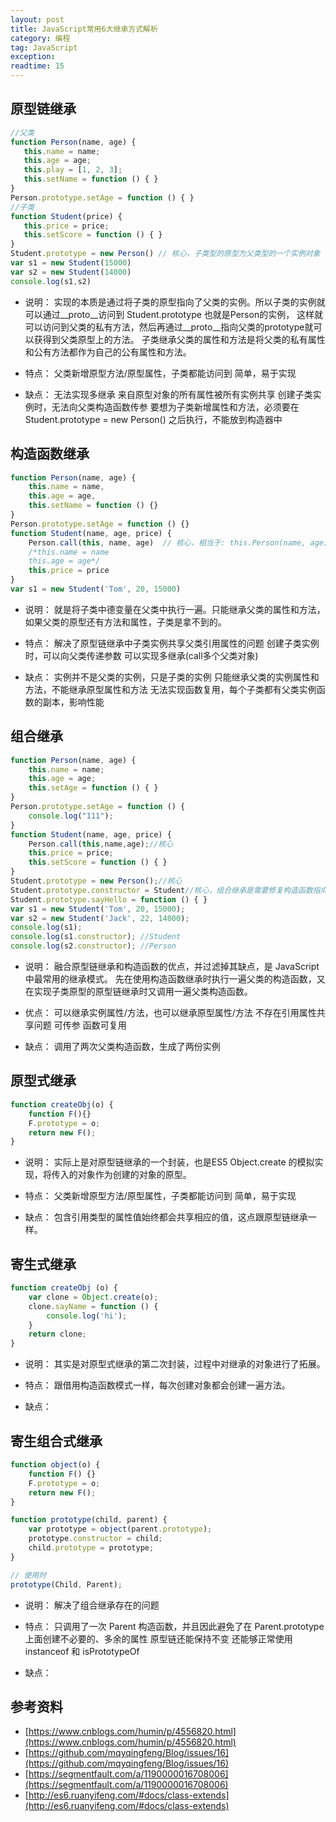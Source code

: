 ```yaml
---
layout: post
title: JavaScript常用6大继承方式解析
category: 编程
tag: JavaScript
exception: 
readtime: 15
---
```


## 原型链继承
```javascript
//父类
function Person(name, age) {
   this.name = name;
   this.age = age;
   this.play = [1, 2, 3];
   this.setName = function () { }
}
Person.prototype.setAge = function () { }
//子类
function Student(price) {
   this.price = price;
   this.setScore = function () { }
}
Student.prototype = new Person() // 核心，子类型的原型为父类型的一个实例对象
var s1 = new Student(15000)
var s2 = new Student(14000)
console.log(s1,s2)
```

* 说明：
    实现的本质是通过将子类的原型指向了父类的实例。所以子类的实例就可以通过__proto__访问到 Student.prototype 也就是Person的实例，
    这样就可以访问到父类的私有方法，然后再通过__proto__指向父类的prototype就可以获得到父类原型上的方法。
    子类继承父类的属性和方法是将父类的私有属性和公有方法都作为自己的公有属性和方法。

* 特点：
    父类新增原型方法/原型属性，子类都能访问到
    简单，易于实现
    
* 缺点：
    无法实现多继承
    来自原型对象的所有属性被所有实例共享
    创建子类实例时，无法向父类构造函数传参
    要想为子类新增属性和方法，必须要在Student.prototype = new Person() 之后执行，不能放到构造器中

## 构造函数继承
```javascript
function Person(name, age) {
    this.name = name,
    this.age = age,
    this.setName = function () {}
}
Person.prototype.setAge = function () {}
function Student(name, age, price) {
    Person.call(this, name, age)  // 核心，相当于: this.Person(name, age)
    /*this.name = name
    this.age = age*/
    this.price = price
}
var s1 = new Student('Tom', 20, 15000)
```

* 说明：
    就是将子类中德变量在父类中执行一遍。只能继承父类的属性和方法，如果父类的原型还有方法和属性，子类是拿不到的。
    
* 特点：
    解决了原型链继承中子类实例共享父类引用属性的问题
    创建子类实例时，可以向父类传递参数
    可以实现多继承(call多个父类对象)
    
* 缺点：
    实例并不是父类的实例，只是子类的实例
    只能继承父类的实例属性和方法，不能继承原型属性和方法
    无法实现函数复用，每个子类都有父类实例函数的副本，影响性能

## 组合继承
```javascript
function Person(name, age) {
    this.name = name;
    this.age = age;
    this.setAge = function () { }
}
Person.prototype.setAge = function () {
    console.log("111");
}
function Student(name, age, price) {
    Person.call(this,name,age);//核心
    this.price = price;
    this.setScore = function () { }
}
Student.prototype = new Person();//核心
Student.prototype.constructor = Student//核心，组合继承是需要修复构造函数指向的
Student.prototype.sayHello = function () { }
var s1 = new Student('Tom', 20, 15000);
var s2 = new Student('Jack', 22, 14000);
console.log(s1);
console.log(s1.constructor); //Student
console.log(s2.constructor); //Person
```

* 说明：
    融合原型链继承和构造函数的优点，并过滤掉其缺点，是 JavaScript 中最常用的继承模式。
    先在使用构造函数继承时执行一遍父类的构造函数，又在实现子类原型的原型链继承时又调用一遍父类构造函数。

* 优点：
    可以继承实例属性/方法，也可以继承原型属性/方法
    不存在引用属性共享问题
    可传参
    函数可复用

* 缺点：
    调用了两次父类构造函数，生成了两份实例

## 原型式继承
```javascript
function createObj(o) {
    function F(){}
    F.prototype = o;
    return new F();
}
```

* 说明：
    实际上是对原型链继承的一个封装，也是ES5 Object.create 的模拟实现，将传入的对象作为创建的对象的原型。
    
* 特点：
    父类新增原型方法/原型属性，子类都能访问到
    简单，易于实现
    
* 缺点：
    包含引用类型的属性值始终都会共享相应的值，这点跟原型链继承一样。

## 寄生式继承
```javascript
function createObj (o) {
    var clone = Object.create(o);
    clone.sayName = function () {
        console.log('hi');
    }
    return clone;
}
```

* 说明：
    其实是对原型式继承的第二次封装，过程中对继承的对象进行了拓展。
    
* 特点：
    跟借用构造函数模式一样，每次创建对象都会创建一遍方法。
    
* 缺点：

## 寄生组合式继承
```javascript
function object(o) {
    function F() {}
    F.prototype = o;
    return new F();
}

function prototype(child, parent) {
    var prototype = object(parent.prototype);
    prototype.constructor = child;
    child.prototype = prototype;
}

// 使用时
prototype(Child, Parent);
```

* 说明：
    解决了组合继承存在的问题
    
* 特点：
    只调用了一次 Parent 构造函数，并且因此避免了在 Parent.prototype 上面创建不必要的、多余的属性
    原型链还能保持不变
    还能够正常使用 instanceof 和 isPrototypeOf
    
* 缺点：


## 参考资料
* [https://www.cnblogs.com/humin/p/4556820.html](https://www.cnblogs.com/humin/p/4556820.html)
* [https://github.com/mqyqingfeng/Blog/issues/16](https://github.com/mqyqingfeng/Blog/issues/16)
* [https://segmentfault.com/a/1190000016708006](https://segmentfault.com/a/1190000016708006)
* [http://es6.ruanyifeng.com/#docs/class-extends](http://es6.ruanyifeng.com/#docs/class-extends)